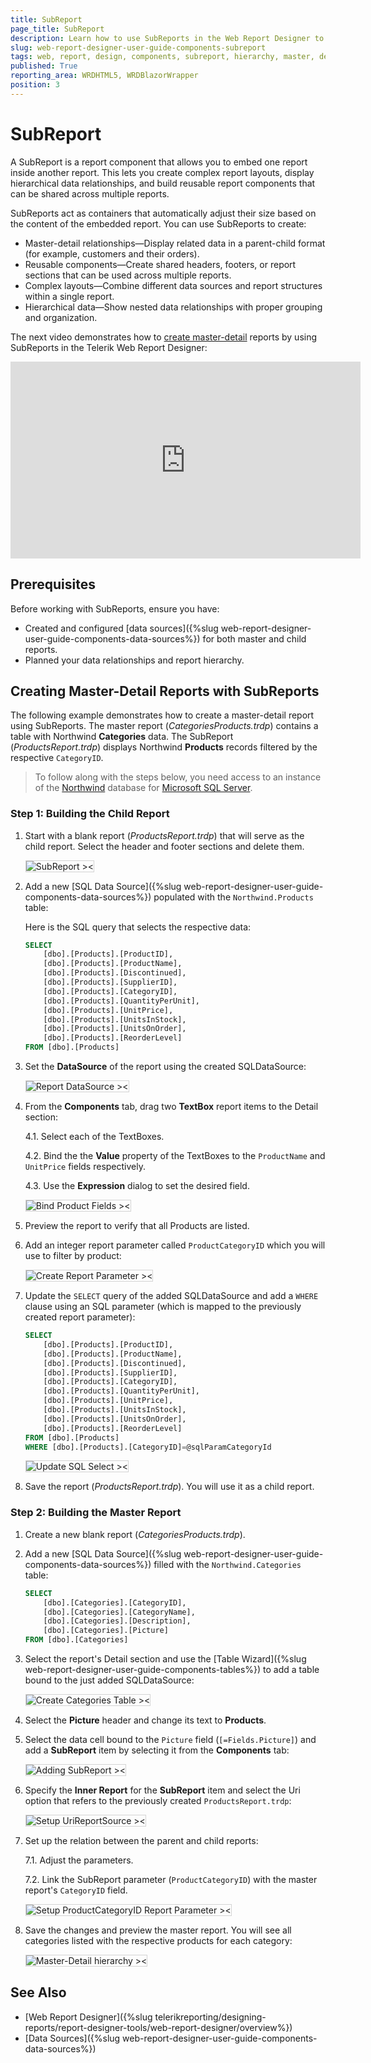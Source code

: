 ```yaml
---
title: SubReport
page_title: SubReport
description: Learn how to use SubReports in the Web Report Designer to embed reports within other reports for creating master-detail hierarchies and reusable report components.
slug: web-report-designer-user-guide-components-subreport
tags: web, report, design, components, subreport, hierarchy, master, detail
published: True
reporting_area: WRDHTML5, WRDBlazorWrapper
position: 3
---
```


<style>
img[alt$="><"] {
  border: 1px solid lightgrey;
}

</style>

# SubReport

A SubReport is a report component that allows you to embed one report inside another report. This lets you create complex report layouts, display hierarchical data relationships, and build reusable report components that can be shared across multiple reports.

SubReports act as containers that automatically adjust their size based on the content of the embedded report. You can use SubReports to create:

* Master-detail relationships&mdash;Display related data in a parent-child format (for example, customers and their orders).
* Reusable components&mdash;Create shared headers, footers, or report sections that can be used across multiple reports.
* Complex layouts&mdash;Combine different data sources and report structures within a single report.
* Hierarchical data&mdash;Show nested data relationships with proper grouping and organization.

The next video demonstrates how to [create master-detail](#creating-master-detail-reports-with-subreports) reports by using SubReports in the Telerik Web Report Designer:

<iframe width="560" height="315" src="https://www.youtube.com/embed/GnZi9PP9EK8?si=qaBfIZnbUu1fQzyK" title="Adding a SubReport Item in the Telerik Web Report Designer" frameborder="0" allow="accelerometer; autoplay; clipboard-write; encrypted-media; gyroscope; picture-in-picture; web-share" referrerpolicy="strict-origin-when-cross-origin" allowfullscreen></iframe>

## Prerequisites

Before working with SubReports, ensure you have:

* Created and configured [data sources]({%slug web-report-designer-user-guide-components-data-sources%}) for both master and child reports.
* Planned your data relationships and report hierarchy.

## Creating Master-Detail Reports with SubReports

The following example demonstrates how to create a master-detail report using SubReports. The master report (*CategoriesProducts.trdp*) contains a table with Northwind **Categories** data. The SubReport (*ProductsReport.trdp*) displays Northwind **Products** records filtered by the respective `CategoryID`.

> To follow along with the steps below, you need access to an instance of the [Northwind](https://github.com/microsoft/sql-server-samples/tree/master/samples/databases/northwind-pubs) database for [Microsoft SQL Server](https://learn.microsoft.com/en-us/sql/database-engine/install-windows/install-sql-server?view=sql-server-ver17).

### Step 1: Building the Child Report

1. Start with a blank report (*ProductsReport.trdp*) that will serve as the child report. Select the header and footer sections and delete them.

    ![SubReport ><](images/wrd-components-subreport-new-report.png)

1. Add a new [SQL Data Source]({%slug web-report-designer-user-guide-components-data-sources%}) populated with the `Northwind.Products` table:

    Here is the SQL query that selects the respective data:

    ```SQL
    SELECT
        [dbo].[Products].[ProductID], 
        [dbo].[Products].[ProductName], 
        [dbo].[Products].[Discontinued], 
        [dbo].[Products].[SupplierID], 
        [dbo].[Products].[CategoryID], 
        [dbo].[Products].[QuantityPerUnit], 
        [dbo].[Products].[UnitPrice], 
        [dbo].[Products].[UnitsInStock], 
        [dbo].[Products].[UnitsOnOrder], 
        [dbo].[Products].[ReorderLevel]
    FROM [dbo].[Products]
    ```

1. Set the **DataSource** of the report using the created SQLDataSource:

    ![Report DataSource ><](images/wrd-components-subreport-report-data-source.png)

1. From the **Components** tab, drag two **TextBox** report items to the Detail section:

    4.1. Select each of the TextBoxes.

    4.2. Bind the the **Value** property of the TextBoxes to the `ProductName` and `UnitPrice` fields respectively.

    4.3. Use the **Expression** dialog to set the desired field.

    ![Bind Product Fields ><](images/wrd-components-subreport-bind-product-fields.png)

1. Preview the report to verify that all Products are listed.

1. Add an integer report parameter called `ProductCategoryID` which you will use to filter by product:

    ![Create Report Parameter ><](images/wrd-components-subreport-create-report-parameter.png)

1. Update the `SELECT` query of the added SQLDataSource and add a `WHERE` clause using an SQL parameter (which is mapped to the previously created report parameter):

    ```SQL
    SELECT
        [dbo].[Products].[ProductID], 
        [dbo].[Products].[ProductName], 
        [dbo].[Products].[Discontinued], 
        [dbo].[Products].[SupplierID], 
        [dbo].[Products].[CategoryID], 
        [dbo].[Products].[QuantityPerUnit], 
        [dbo].[Products].[UnitPrice], 
        [dbo].[Products].[UnitsInStock], 
        [dbo].[Products].[UnitsOnOrder], 
        [dbo].[Products].[ReorderLevel]
    FROM [dbo].[Products]
    WHERE [dbo].[Products].[CategoryID]=@sqlParamCategoryId
    ```

    ![Update SQL Select ><](images/wrd-components-subreport-update-sql-select.png)

1. Save the report (*ProductsReport.trdp*). You will use it as a child report.

### Step 2: Building the Master Report

1. Create a new blank report (*CategoriesProducts.trdp*).

1. Add a new [SQL Data Source]({%slug web-report-designer-user-guide-components-data-sources%}) filled with the `Northwind.Categories` table:

    ```SQL
    SELECT
        [dbo].[Categories].[CategoryID], 
        [dbo].[Categories].[CategoryName], 
        [dbo].[Categories].[Description], 
        [dbo].[Categories].[Picture]
    FROM [dbo].[Categories]
    ```

1. Select the report's Detail section and use the [Table Wizard]({%slug web-report-designer-user-guide-components-tables%}) to add a table bound to the just added SQLDataSource:

    ![Create Categories Table ><](images/wrd-components-subreport-create-categories-table.png)

1. Select the **Picture** header and change its text to **Products**.

1. Select the data cell bound to the `Picture` field (`[=Fields.Picture]`) and add a **SubReport** item by selecting it from the **Components** tab:

    ![Adding SubReport ><](images/wrd-components-subreport-adding-subreport.png)

1. Specify the **Inner Report** for the **SubReport** item and select the Uri option that refers to the previously created `ProductsReport.trdp`:

    ![Setup UriReportSource ><](images/wrd-components-subreport-urireportsource.png)

1. Set up the relation between the parent and child reports:

    7.1. Adjust the parameters.

    7.2. Link the SubReport parameter (`ProductCategoryID`) with the master report's `CategoryID` field.

    ![Setup ProductCategoryID Report Parameter ><](images/wrd-components-subreport-setup-productcategoryid-report-parameter.png)

1. Save the changes and preview the master report. You will see all categories listed with the respective products for each category:

    ![Master-Detail hierarchy ><](images/wrd-components-subreport-master-detail-hierarchy.png)

## See Also

* [Web Report Designer]({%slug telerikreporting/designing-reports/report-designer-tools/web-report-designer/overview%})
* [Data Sources]({%slug web-report-designer-user-guide-components-data-sources%})
